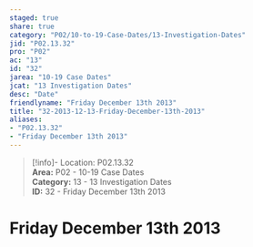 ```yaml
---  
staged: true  
share: true  
category: "P02/10-to-19-Case-Dates/13-Investigation-Dates"  
jid: "P02.13.32"  
pro: "P02"  
ac: "13"  
id: "32"  
jarea: "10-19 Case Dates"  
jcat: "13 Investigation Dates"  
desc: "Date"  
friendlyname: "Friday December 13th 2013"  
title: "32-2013-12-13-Friday-December-13th-2013"  
aliases:   
- "P02.13.32"  
- "Friday December 13th 2013"  
---  
```

>[!info]- Location: P02.13.32  
>**Area:** P02 - 10-19 Case Dates  
>**Category:** 13 - 13 Investigation Dates  
>**ID:** 32 - Friday December 13th 2013  
  
# Friday December 13th 2013  
